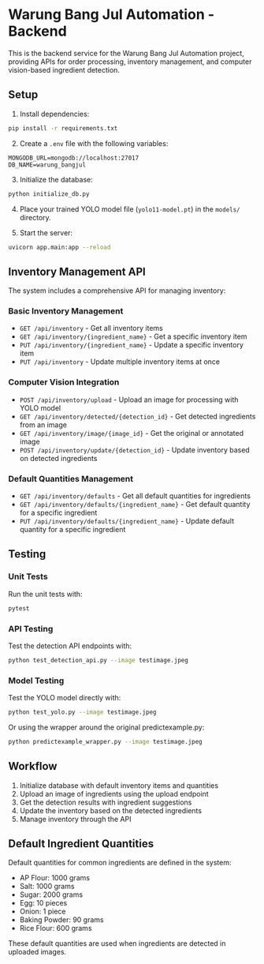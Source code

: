 # Warung Bang Jul Automation - Backend

This is the backend service for the Warung Bang Jul Automation project, providing APIs for order processing, inventory management, and computer vision-based ingredient detection.

## Setup

1. Install dependencies:
```bash
pip install -r requirements.txt
```

2. Create a `.env` file with the following variables:
```
MONGODB_URL=mongodb://localhost:27017
DB_NAME=warung_bangjul
```

3. Initialize the database:
```bash
python initialize_db.py
```

4. Place your trained YOLO model file (`yolo11-model.pt`) in the `models/` directory.

5. Start the server:
```bash
uvicorn app.main:app --reload
```

## Inventory Management API

The system includes a comprehensive API for managing inventory:

### Basic Inventory Management

- `GET /api/inventory` - Get all inventory items
- `GET /api/inventory/{ingredient_name}` - Get a specific inventory item
- `PUT /api/inventory/{ingredient_name}` - Update a specific inventory item
- `PUT /api/inventory` - Update multiple inventory items at once

### Computer Vision Integration

- `POST /api/inventory/upload` - Upload an image for processing with YOLO model
- `GET /api/inventory/detected/{detection_id}` - Get detected ingredients from an image
- `GET /api/inventory/image/{image_id}` - Get the original or annotated image
- `POST /api/inventory/update/{detection_id}` - Update inventory based on detected ingredients

### Default Quantities Management

- `GET /api/inventory/defaults` - Get all default quantities for ingredients
- `GET /api/inventory/defaults/{ingredient_name}` - Get default quantity for a specific ingredient
- `PUT /api/inventory/defaults/{ingredient_name}` - Update default quantity for a specific ingredient

## Testing

### Unit Tests

Run the unit tests with:
```bash
pytest
```

### API Testing

Test the detection API endpoints with:
```bash
python test_detection_api.py --image testimage.jpeg
```

### Model Testing

Test the YOLO model directly with:
```bash
python test_yolo.py --image testimage.jpeg
```

Or using the wrapper around the original predictexample.py:
```bash
python predictexample_wrapper.py --image testimage.jpeg
```

## Workflow

1. Initialize database with default inventory items and quantities
2. Upload an image of ingredients using the upload endpoint
3. Get the detection results with ingredient suggestions
4. Update the inventory based on the detected ingredients
5. Manage inventory through the API

## Default Ingredient Quantities

Default quantities for common ingredients are defined in the system:

- AP Flour: 1000 grams
- Salt: 1000 grams
- Sugar: 2000 grams
- Egg: 10 pieces
- Onion: 1 piece
- Baking Powder: 90 grams
- Rice Flour: 600 grams

These default quantities are used when ingredients are detected in uploaded images. 